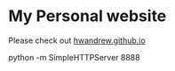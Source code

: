 # My Personal website
Please check out [hwandrew.github.io](hwandrew.github.io)


python -m SimpleHTTPServer 8888
